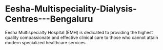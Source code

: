 # Eesha-Multispeciality-Dialysis-Centres---Bengaluru
Eesha Multispecialty Hospital (EMH) is dedicated to providing the highest quality compassionate and effective clinical care to those who cannot attain modern specialized healthcare services.
